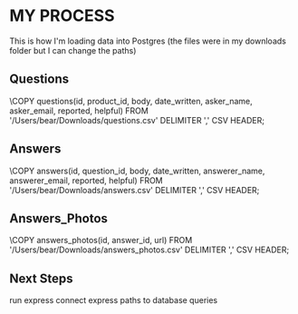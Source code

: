 # MY PROCESS
This is how I'm loading data into Postgres (the files were in my downloads folder but I can change the paths)

## Questions
\COPY questions(id, product_id, body, date_written, asker_name, asker_email, reported, helpful)
FROM '/Users/bear/Downloads/questions.csv'
DELIMITER ','
CSV HEADER;

## Answers
\COPY answers(id, question_id, body, date_written, answerer_name, answerer_email, reported, helpful)
FROM '/Users/bear/Downloads/answers.csv'
DELIMITER ','
CSV HEADER;

## Answers_Photos
\COPY answers_photos(id, answer_id, url)
FROM '/Users/bear/Downloads/answers_photos.csv'
DELIMITER ','
CSV HEADER;

## Next Steps
run express
connect express paths to database queries